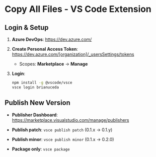 # Copy All Files - VS Code Extension

## Login & Setup

1. **Azure DevOps**: https://dev.azure.com/

2. **Create Personal Access Token**: https://dev.azure.com/[organization]/_usersSettings/tokens

   - Scopes: **Marketplace** → **Manage**

3. **Login**:

   ```bash
   npm install -g @vscode/vsce
   vsce login brianuceda
   ```

## Publish New Version

- **Publisher Dashboard**: https://marketplace.visualstudio.com/manage/publishers

- **Publish patch**: `vsce publish patch` (0.1.x → 0.1.y)
- **Publish minor**: `vsce publish minor` (0.1.x → 0.2.0)

- **Package only**: `vsce package`
